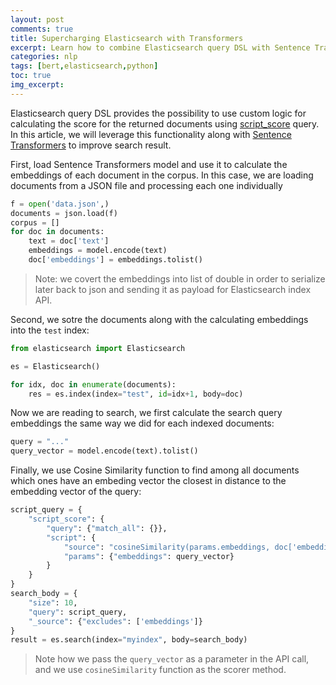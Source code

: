 ```yaml
---
layout: post
comments: true
title: Supercharging Elasticsearch with Transformers
excerpt: Learn how to combine Elasticsearch query DSL with Sentence Transformers to build semantic search.
categories: nlp
tags: [bert,elasticsearch,python]
toc: true
img_excerpt:
---
```


Elasticsearch query DSL provides the possibility to use custom logic for calculating the score for the returned documents using [script_score](https://www.elastic.co/guide/en/elasticsearch/reference/current/query-dsl-script-score-query.html) query. In this article, we will leverage this functionality along with [Sentence Transformers](https://huggingface.co/sentence-transformers/bert-base-nli-mean-tokens#usage-sentence-transformers) to improve search result.

First, load Sentence Transformers model and use it to calculate the embeddings of each document in the corpus. In this case, we are loading documents from a JSON file and processing each one individually
```python
f = open('data.json',)
documents = json.load(f)
corpus = []
for doc in documents:
    text = doc['text']
    embeddings = model.encode(text)
    doc['embeddings'] = embeddings.tolist()
```
> Note: we covert the embeddings into list of double in order to serialize later back to json and sending it as payload for Elasticsearch index API.

Second, we sotre the documents along with the calculating embeddings into the `test` index:
```python
from elasticsearch import Elasticsearch

es = Elasticsearch()

for idx, doc in enumerate(documents):
    res = es.index(index="test", id=idx+1, body=doc)
```

Now we are reading to search, we first calculate the search query embeddings the same way we did for each indexed documents:
```python
query = "..."
query_vector = model.encode(text).tolist()
```

Finally, we use Cosine Similarity function to find among all documents which ones have an embeding vector the closest in distance to the embedding vector of the query:
```python
script_query = {
    "script_score": {
        "query": {"match_all": {}},
        "script": {
            "source": "cosineSimilarity(params.embeddings, doc['embeddings']) + 1.0",
            "params": {"embeddings": query_vector}
        }
    }
}
search_body = {
    "size": 10,
    "query": script_query,
    "_source": {"excludes": ['embeddings']}
}
result = es.search(index="myindex", body=search_body)
```
> Note how we pass the `query_vector` as a parameter in the API call, and we use `cosineSimilarity` function as the scorer method.
